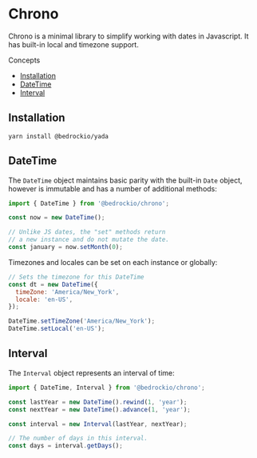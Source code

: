 # Chrono

Chrono is a minimal library to simplify working with dates in Javascript. It has
built-in local and timezone support.

Concepts

- [Installation](#installation)
- [DateTime](#datetime)
- [Interval](#interval)

## Installation

```shell
yarn install @bedrockio/yada
```

## DateTime

The `DateTime` object maintains basic parity with the built-in `Date` object,
however is immutable and has a number of additional methods:

```js
import { DateTime } from '@bedrockio/chrono';

const now = new DateTime();

// Unlike JS dates, the "set" methods return
// a new instance and do not mutate the date.
const january = now.setMonth(0);
```

Timezones and locales can be set on each instance or globally:

```js
// Sets the timezone for this DateTime
const dt = new DateTime({
  timeZone: 'America/New_York',
  locale: 'en-US',
});

DateTime.setTimeZone('America/New_York');
DateTime.setLocal('en-US');
```

## Interval

The `Interval` object represents an interval of time:

```js
import { DateTime, Interval } from '@bedrockio/chrono';

const lastYear = new DateTime().rewind(1, 'year');
const nextYear = new DateTime().advance(1, 'year');

const interval = new Interval(lastYear, nextYear);

// The number of days in this interval.
const days = interval.getDays();
```

